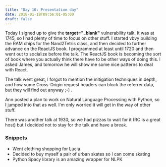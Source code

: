 ```yaml
---
title: "Day 10: Presentation day"
date: 2018-01-18T09:56:01-05:00
draft: false
---
```


Today I signed up to give the **target="\_blank"** vulnerability talk. It was at 1745, so I had plenty of time to focus on other stuff.
I started vbvy building the RAM chips for the Nand2Tetris class, and then decided to further advance on the ReactJS book. I programmed at least until 1720 and then went out to socialize before the talk. The ReactJS book is becoming the sort of book where you actually think there have to be other ways of doing this. I asked James, and tomorrow he will show me some nice patterns to deal with React.

The talk went great, I forgot to mention the mitigation techniques in depth, and how some Cross-Origin request headers can block the referrer data, but they will find out anyway ;-) .

Ann posted a plan to work on Natural Language Processing with Python, so I jumped into that as well. I'm only worried it will get in the way of other stuff.

There was another talk at 1930, so we had pizzas to wait for it (RC is a great host) but I decided not to stay for the talk and have a break.


### Snippets

* Went clothing shopping for Lucia
* Decided to buy myself a pair of urban skates so I can come skating
* Python Spacy library is an amazing wrapper for NLPK


